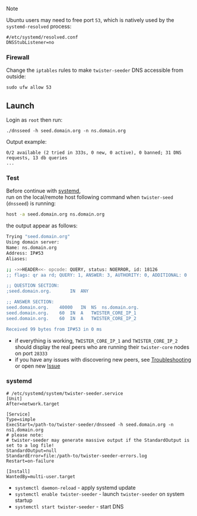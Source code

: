 > [!NOTE]
> Ubuntu users may need to free port `53`, which is natively used by the `systemd-resolved` process:
> 
> ```
> #/etc/systemd/resolved.conf
> DNSStubListener=no
> ```

### Firewall
Change the `iptables` rules to make `twister-seeder` DNS accessible from outside:
```
sudo ufw allow 53
```

## Launch

Login as `root` then run:

```
./dnsseed -h seed.domain.org -n ns.domain.org
```

Output example:

```
0/2 available (2 tried in 333s, 0 new, 0 active), 0 banned; 31 DNS requests, 13 db queries
...
```

### Test

Before continue with [systemd](#systemd),\
run on the local/remote host following command when `twister-seed` (`dnsseed`) is running:

``` bash
host -a seed.domain.org ns.domain.org
```

the output appear as follows:

``` bash
Trying "seed.domain.org"
Using domain server:
Name: ns.domain.org
Address: IP#53
Aliases:

;; ->>HEADER<<- opcode: QUERY, status: NOERROR, id: 18126
;; flags: qr aa rd; QUERY: 1, ANSWER: 3, AUTHORITY: 0, ADDITIONAL: 0

;; QUESTION SECTION:
;seed.domain.org.		IN	ANY

;; ANSWER SECTION:
seed.domain.org.	40000	IN	NS	ns.domain.org.
seed.domain.org.	60	IN	A	TWISTER_CORE_IP_1
seed.domain.org.	60	IN	A	TWISTER_CORE_IP_2

Received 99 bytes from IP#53 in 0 ms
```

* if everything is working, `TWISTER_CORE_IP_1` and `TWISTER_CORE_IP_2` should display the real peers who are running their `twister-core` nodes on port `28333`
* if you have any issues with discovering new peers, see [Troubleshooting](Troubleshooting) or open new [Issue](https://github.com/twisterarmy/twister-seeder/issues)

### systemd

``` /etc/systemd/system/twister-seeder.service
# /etc/systemd/system/twister-seeder.service
[Unit]
After=network.target

[Service]
Type=simple
ExecStart=/path-to/twister-seeder/dnsseed -h seed.domain.org -n ns1.domain.org
# please note:
# twister-seeder may generate massive output if the StandardOutput is set to a log file!
StandardOutput=null
StandardError=file:/path-to/twister-seeder-errors.log
Restart=on-failure

[Install]
WantedBy=multi-user.target
```
 
* `systemctl daemon-reload` - apply systemd update
* `systemctl enable twister-seeder` - launch `twister-seeder` on system startup
* `systemctl start twister-seeder` - start DNS
